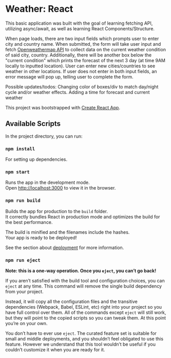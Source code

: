 # Weather: React

This basic application was built with the goal of learning fetching API, utilizing async/await, as well as learning React Components/Structure.

When page loads, there are two input fields which prompts user to enter city and country name. When submitted, the form will take user input and fetch [Openweathermap API](https://openweathermap.org/api) to collect data on the current weather condition of said city, country. Additionally, there will be another box below the "current condition" which prints the forecast of the next 3 day (at time 9AM locally to inputted location). User can enter new cities/countries to see weather in other locations. If user does not enter in both input fields, an error message will pop up, telling user to complete the form.

Possible updates/todos: Changing color of boxes/div to match day/night cycle and/or weather effects.
Adding a time for forecast and current weather

This project was bootstrapped with [Create React App](https://github.com/facebook/create-react-app).

## Available Scripts

In the project directory, you can run:

### `npm install`

For setting up dependencies.

### `npm start`

Runs the app in the development mode.<br />
Open [http://localhost:3000](http://localhost:3000) to view it in the browser.

### `npm run build`

Builds the app for production to the `build` folder.<br />
It correctly bundles React in production mode and optimizes the build for the best performance.

The build is minified and the filenames include the hashes.<br />
Your app is ready to be deployed!

See the section about [deployment](https://facebook.github.io/create-react-app/docs/deployment) for more information.

### `npm run eject`

**Note: this is a one-way operation. Once you `eject`, you can’t go back!**

If you aren’t satisfied with the build tool and configuration choices, you can `eject` at any time. This command will remove the single build dependency from your project.

Instead, it will copy all the configuration files and the transitive dependencies (Webpack, Babel, ESLint, etc) right into your project so you have full control over them. All of the commands except `eject` will still work, but they will point to the copied scripts so you can tweak them. At this point you’re on your own.

You don’t have to ever use `eject`. The curated feature set is suitable for small and middle deployments, and you shouldn’t feel obligated to use this feature. However we understand that this tool wouldn’t be useful if you couldn’t customize it when you are ready for it.
